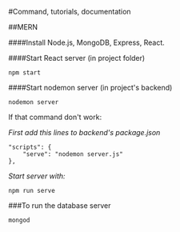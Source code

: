 #Command, tutorials, documentation

##MERN

####Install Node.js, MongoDB, Express, React.

####Start React server (in project folder)

	npm start

####Start nodemon server (in project's backend)
	
	nodemon server

If that command don't work:

*First add this lines to backend's package.json*

	"scripts": {
	    "serve": "nodemon server.js"
  	},
*Start server with:*

	npm run serve

###To run the database server

	mongod
	

